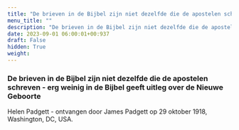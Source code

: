 ```yaml
---
title: "De brieven in de Bijbel zijn niet dezelfde die de apostelen schreven - erg weinig in de Bijbel geeft uitleg over de Nieuwe Geboorte"
menu_title: ""
description: "De brieven in de Bijbel zijn niet dezelfde die de apostelen schreven - erg weinig in de Bijbel geeft uitleg over de Nieuwe Geboorte"
date: 2023-09-01 06:00:01+00:937
draft: False
hidden: True
weight:
---
```

### De brieven in de Bijbel zijn niet dezelfde die de apostelen schreven - erg weinig in de Bijbel geeft uitleg over de Nieuwe Geboorte

Helen Padgett - ontvangen door James Padgett op 29 oktober 1918, Washington, DC, USA.
